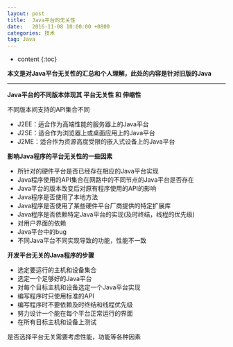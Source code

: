 ```yaml
---
layout: post
title:  Java平台的无关性
date:   2016-11-08 10:00:00 +0800
categories: 技术
tag: Java
---
```


* content
{:toc}


**本文是对Java平台无关性的汇总和个人理解，此处的内容是针对旧版的Java**

***

**Java平台的不同版本体现其 平台无关性 和 伸缩性**

不同版本间支持的API集合不同

* J2EE：适合作为高端性能的服务器上的Java平台
* J2SE：适合作为浏览器上或桌面应用上的Java平台
* J2ME：适合作为资源高度受限的嵌入式设备上的Java平台

**影响Java程序的平台无关性的一些因素**

* 所针对的硬件平台是否已经存在相应的Java平台实现
* Java程序使用的API集合在网路中的不同节点的Java平台是否存在
* Java平台的版本改变后对原有程序使用的API的影响
* Java程序是否使用了本地方法
* Java程序是否使用了某些硬件平台厂商提供的特定扩展库
* Java程序是否依赖特定Java平台的实现(及时终结，线程的优先级)
* 对用户界面的依赖
* Java平台中的bug
* 不同Java平台不同实现导致的功能，性能不一致

**开发平台无关的Java程序的步骤**

* 选定要运行的主机和设备集合
* 选定一个足够好的Java平台
* 对每个目标主机和设备选定一个Java平台实现
* 编写程序时只使用标准的API
* 编写程序时不要依赖及时终结和线程优先级
* 努力设计一个能在每个平台正常运行的界面
* 在所有目标主机和设备上测试

是否选择平台无关需要考虑性能，功能等各种因素



